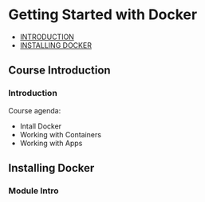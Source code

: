 # Getting Started with Docker

- [INTRODUCTION](#course-introduction)
- [INSTALLING DOCKER](#installing-docker)


## Course Introduction
### Introduction

Course agenda: 
* Intall Docker 
* Working with Containers 
* Working with Apps

## Installing Docker 
### Module Intro